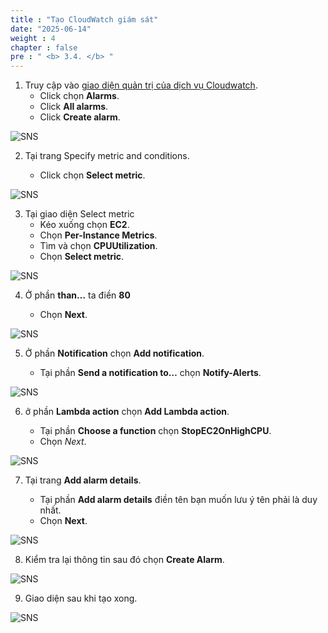 ```yaml
---
title : "Tạo CloudWatch giám sát"
date: "2025-06-14"
weight : 4
chapter : false
pre : " <b> 3.4. </b> "
---
```

1. Truy cập vào [giao diện quản trị của dịch vụ Cloudwatch](https://console.aws.amazon.com/cloudwatch/home).
   + Click chọn **Alarms**.
   + Click **All alarms**.
   + Click **Create alarm**.

![SNS](/images/3.connect/CloudWatch_EC2_1.png)

2. Tại trang Specify metric and conditions.

   + Click chọn **Select metric**.

![SNS](/images/3.connect/CloudWatch_EC2_2.png)

<!-- {{% notice note %}}
Bạn sẽ cần chờ khoảng 10 phút trước khi thực hiện bước tiếp theo. Thời gian này EC2 instance của chúng ta sẽ tự động đăng ký với Session Manager.
{{% /notice %}} -->

3. Tại giao diện Select metric
   + Kéo xuống chọn **EC2**.
   + Chọn **Per-Instance Metrics**.
   + Tìm và chọn **CPUUtilization**.
   + Chọn **Select metric**.

![SNS](/images/3.connect/CloudWatch_EC2_3.png)


4. Ở phần **than…** ta điền **80**

   + Chọn **Next**.

![SNS](/images/3.connect/CloudWatch_EC2_4.png)


5. Ở phần **Notification** chọn **Add notification**.

   + Tại phần **Send a notification to…** chọn **Notify-Alerts**.

![SNS](/images/3.connect/CloudWatch_EC2_5.png)

6. ở phần **Lambda action** chọn **Add Lambda action**. 

   + Tại phần **Choose a function** chọn **StopEC2OnHighCPU**.
   + Chọn *Next*.

![SNS](/images/3.connect/CloudWatch_EC2_6.png)

7. Tại trang **Add alarm details**.

   + Tại phần **Add alarm details** điền tên bạn muốn lưu ý tên phải là duy nhất.
   + Chọn **Next**.

![SNS](/images/3.connect/CloudWatch_EC2_7.png)

8. Kiểm tra lại thông tin sau đó chọn **Create Alarm**.

![SNS](/images/3.connect/CloudWatch_EC2_8.png)

9. Giao diện sau khi tạo xong.

![SNS](/images/3.connect/CloudWatch_EC2_9.png)

<!-- {{% notice note %}}
 Ở trên, chúng ta đã tạo  kết nối vào public instance mà không cần mở cổng SSH 22, giúp cho việc bảo mật tốt hơn, tránh mọi sự tấn công tới cổng SSH.\
Một nhược điểm của cách làm trên là ta phải mở Security Group outbound ở cổng 443 ra ngoài internet. Vì là public instance nên có thể sẽ không vấn đề gì nhưng nếu bạn muốn bảo mật hơn nữa, bạn có thể khoá cổng 443 ra ngoài internet mà vẫn sử dụng được Session Manager. Chúng ta sẽ đi qua cách làm này ở phần private instance dưới đây.
 {{% /notice %}} -->


